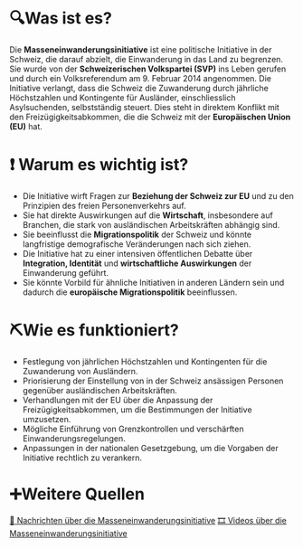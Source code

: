 # 🔍Was ist es?
Die **Masseneinwanderungsinitiative** ist eine politische Initiative in der Schweiz, die darauf abzielt, die Einwanderung in das Land zu begrenzen. Sie wurde von der **Schweizerischen Volkspartei (SVP)** ins Leben gerufen und durch ein Volksreferendum am 9. Februar 2014 angenommen. Die Initiative verlangt, dass die Schweiz die Zuwanderung durch jährliche Höchstzahlen und Kontingente für Ausländer, einschliesslich Asylsuchenden, selbstständig steuert. Dies steht in direktem Konflikt mit den Freizügigkeitsabkommen, die die Schweiz mit der **Europäischen Union (EU)** hat.

# ❗ Warum es wichtig ist?
- Die Initiative wirft Fragen zur **Beziehung der Schweiz zur EU** und zu den Prinzipien des freien Personenverkehrs auf.
- Sie hat direkte Auswirkungen auf die **Wirtschaft**, insbesondere auf Branchen, die stark von ausländischen Arbeitskräften abhängig sind.
- Sie beeinflusst die **Migrationspolitik** der Schweiz und könnte langfristige demografische Veränderungen nach sich ziehen.
- Die Initiative hat zu einer intensiven öffentlichen Debatte über **Integration, Identität** und **wirtschaftliche Auswirkungen** der Einwanderung geführt.
- Sie könnte Vorbild für ähnliche Initiativen in anderen Ländern sein und dadurch die **europäische Migrationspolitik** beeinflussen.

# ⛏Wie es funktioniert?
- Festlegung von jährlichen Höchstzahlen und Kontingenten für die Zuwanderung von Ausländern.
- Priorisierung der Einstellung von in der Schweiz ansässigen Personen gegenüber ausländischen Arbeitskräften.
- Verhandlungen mit der EU über die Anpassung der Freizügigkeitsabkommen, um die Bestimmungen der Initiative umzusetzen.
- Mögliche Einführung von Grenzkontrollen und verschärften Einwanderungsregelungen.
- Anpassungen in der nationalen Gesetzgebung, um die Vorgaben der Initiative rechtlich zu verankern.

# ➕Weitere Quellen
[📄 Nachrichten über die Masseneinwanderungsinitiative](https://www.google.com/search?q=Masseneinwanderungsinitiative&tbm=nws)
[🎞 Videos über die Masseneinwanderungsinitiative](https://www.google.com/search?q=Masseneinwanderungsinitiative&tbm=vid)